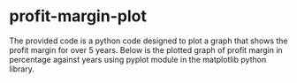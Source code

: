 # profit-margin-plot
The provided code is a python code designed to plot a graph that shows the profit margin for over 5 years. Below is the plotted graph of profit margin in percentage against years using pyplot module in the matplotlib python library.
